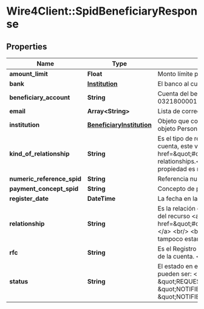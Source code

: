 # Wire4Client::SpidBeneficiaryResponse

## Properties
Name | Type | Description | Notes
------------ | ------------- | ------------- | -------------
**amount_limit** | **Float** | Monto límite permitido para la cuenta. Ejemplo: 1000.00 | 
**bank** | [**Institution**](Institution.md) | El banco al cual pertenece la cuenta. | [optional] 
**beneficiary_account** | **String** | Cuenta del beneficiario debe ser una cuenta CLABE. Ejemplo: 032180000118359719. | 
**email** | **Array&lt;String&gt;** | Lista de correos electrónicos (emails), este dato es opcional. | [optional] 
**institution** | [**BeneficiaryInstitution**](BeneficiaryInstitution.md) | Objeto que contiene el nombre de la institución, es mutuamente exclusivo con el objeto Person | 
**kind_of_relationship** | **String** | Es el tipo de relación que se tiene con el propietario de la cuenta. Para registrar una cuenta, este valor se debe obtener del recurso &lt;a href&#x3D;\&quot;#operation/getAvailableRelationshipsMonexUsingGET\&quot;&gt; relationships.&lt;/a&gt; &lt;br /&gt;&lt;br /&gt;&lt;b&gt;Nota:&lt;/b&gt; &lt;em&gt;Si en la respuesta de Monex esta propiedad es nula, tampoco estará presente en esta respuesta.&lt;/em&gt; | 
**numeric_reference_spid** | **String** | Referencia numérica. | [optional] 
**payment_concept_spid** | **String** | Concepto de pago. | [optional] 
**register_date** | **DateTime** | La fecha en la que se registro el beneficiario. | [optional] 
**relationship** | **String** | Es la relación con el propietario de la cuenta, para registrar este valor se debe obtener del recurso &lt;a href&#x3D;\&quot;#operation/getAvailableRelationshipsMonexUsingGET\&quot;&gt;relationships.&lt;/a&gt; &lt;br/&gt; &lt;br/&gt; &lt;b&gt;Nota:&lt;/b&gt; Si en la respuesta de Monex, sta propiedad es nula, tampoco estará presente en esta respuesta. | 
**rfc** | **String** | Es el Registro federal de contribuyentes (RFC) de la persona o institución propietaria de la cuenta. &lt;br/&gt; &lt;br/&gt;&lt;b&gt;Nota:&lt;/b&gt; Se valida el formato de RFC. | [optional] 
**status** | **String** | El estado en el que se encuentra el registo del beneficiario.&lt;br&gt;&lt;br&gt; Los valores pueden ser: &lt;b&gt;\&quot;RECEIVED\&quot;, \&quot;DELETED\&quot;, \&quot;REQUEST_ERROR_BY_MONEX\&quot;, \&quot;REQUESTED_TO_MONEX\&quot;, \&quot;NOTIFIED_BY_MONEX\&quot;, \&quot;NOTIFIED_BY_SPEIOK\&quot;, \&quot;NOTIFIED_WITH_ERROR_BY_SPEIOK\&quot; y \&quot;PENDING\&quot;&lt;/b&gt; | [optional] 


